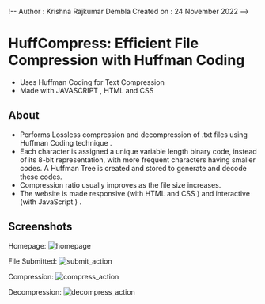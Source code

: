 !-- Author : Krishna Rajkumar Dembla
	Created on : 24 November 2022 -->

# HuffCompress: Efficient File Compression with Huffman Coding

* Uses Huffman Coding for Text Compression
* Made with JAVASCRIPT , HTML and CSS

## About

* Performs Lossless compression and decompression of .txt files using Huffman Coding technique .
* Each character is assigned a unique variable length binary code, instead of its 8-bit representation, with more frequent characters having smaller codes. A Huffman Tree is created and stored to generate and decode these codes.
* Compression ratio usually improves as the file size increases.
* The website is made responsive (with HTML and CSS ) and interactive (with JavaScript ) .

## Screenshots

Homepage:
![homepage](https://drive.google.com/uc?export=view&id=1oujMWlNqyc1M94TsAyYiBMS5C00CRtV5)

File Submitted:
![submit_action](https://drive.google.com/uc?export=view&id=1RFUpvKRdgkG0RN8XsIjyjqOxpfXzxo7X)

Compression:
![compress_action](https://drive.google.com/uc?export=view&id=1BWJs7-FBb2ksG9lTKuNXZBW9_uhwvcs8)

Decompression:
![decompress_action](https://drive.google.com/uc?export=view&id=1GbTe99h9M4ro44cBnc6jPELzEJ1c8Yit)

